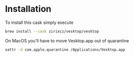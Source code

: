 # Installation
To install this cask simply execute 
```bash
brew install --cask zirixcz/vesktop/vesktop
```

On MacOS you'll have to move Vesktop.app out of quarantine
```bash
xattr -d com.apple.quarantine /Applications/Vesktop.app
```
